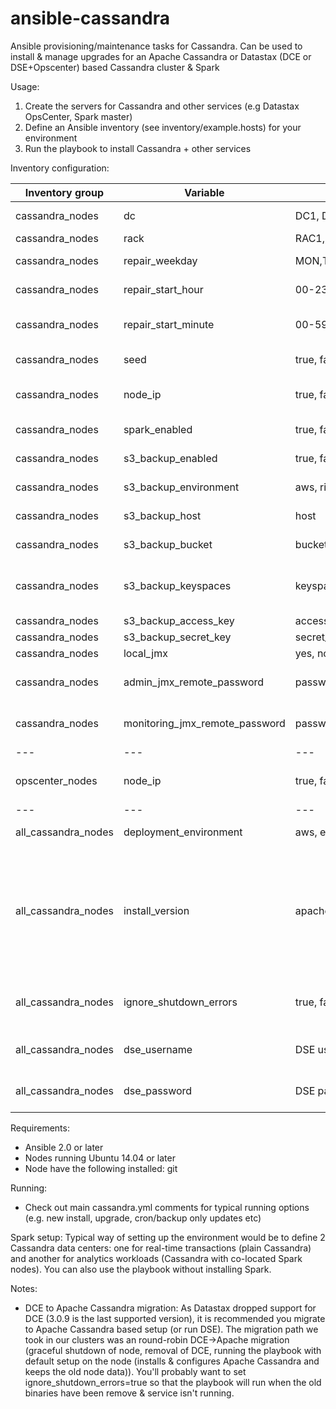 # ansible-cassandra
Ansible provisioning/maintenance tasks for Cassandra. Can be used to install & manage upgrades for an Apache Cassandra or Datastax (DCE or DSE+Opscenter) based Cassandra cluster & Spark

Usage:

1. Create the servers for Cassandra and other services (e.g Datastax OpsCenter, Spark master)
2. Define an Ansible inventory (see inventory/example.hosts) for your environment
3. Run the playbook to install Cassandra + other services

Inventory configuration:

Inventory group | Variable | Options | Default | Description
--- | --- | --- | --- | ---
cassandra_nodes | dc | DC1, DC2, ... | - | data center of node
cassandra_nodes | rack | RAC1, RAC2, ... | - | rack of node
cassandra_nodes | repair_weekday | MON,TUE,WED,THU,FRI,SAT,SUN | - | day(s) to run repair on node
cassandra_nodes | repair_start_hour | 00-23 | 03 | hour to start cron based repair
cassandra_nodes | repair_start_minute | 00-59 | 0 | minute to start cron based repair
cassandra_nodes | seed | true, false | - | is the node a seed
cassandra_nodes | node_ip | true, false | - | IP for internal cluster communications
cassandra_nodes | spark_enabled | true, false | false | enable Spark on node (DSE only)
cassandra_nodes | s3_backup_enabled | true, false | false | enable S3 backups
cassandra_nodes | s3_backup_environment | aws, riakcs | - | environment for S3 backups
cassandra_nodes | s3_backup_host| host | - | S3 host (for non-AWS)
cassandra_nodes | s3_backup_bucket | bucket | - | S3 bucket where to store backups
cassandra_nodes | s3_backup_keyspaces | keyspace,keyspace,... | - | Cassandra keyspaces to backup (comma separated)
cassandra_nodes | s3_backup_access_key | access_key | - | S3 access key
cassandra_nodes | s3_backup_secret_key | secret_key | - | S3 secret key
cassandra_nodes | local_jmx | yes, no | yes | JMX local only
cassandra_nodes | admin_jmx_remote_password| password | - | JMX password for admin (readwrite)
cassandra_nodes | monitoring_jmx_remote_password | password| - | JMX password for monitoring (readonly)
--- | --- | --- | ---
opscenter_nodes | node_ip | true, false | - | IP for internal cluster communications
--- | --- | --- | ---
all_cassandra_nodes | deployment_environment | aws, euca | - | environment for installation
all_cassandra_nodes | install_version | apache, dce, dse | - | Cassandra to install (apache=Apache Cassandra, dce=Datastax Community Edition, dse=Datastax Enterprise Edition)
all_cassandra_nodes | ignore_shutdown_errors | true, false | false | Should we ignore errors with graceful node shutdown
all_cassandra_nodes | dse_username | DSE username | - | DSE username (only for DSE install)
all_cassandra_nodes | dse_password | DSE password | - | DSE password (only for DSE install)

Requirements:
- Ansible 2.0 or later
- Nodes running Ubuntu 14.04 or later
- Node have the following installed: git

Running:
- Check out main cassandra.yml comments for typical running options (e.g. new install, upgrade, cron/backup only updates etc)

Spark setup:
Typical way of setting up the environment would be to define 2 Cassandra data centers: one for real-time transactions (plain Cassandra) and
another for analytics workloads (Cassandra with co-located Spark nodes). You can also use the playbook without installing Spark.

Notes:
- DCE to Apache Cassandra migration: As Datastax dropped support for DCE (3.0.9 is the last supported version), it is recommended you migrate to 
Apache Cassandra based setup (or run DSE). The migration path we took in our clusters was an round-robin DCE->Apache migration (graceful shutdown of node, removal of DCE, running the playbook with default setup on the node (installs & configures Apache Cassandra and keeps the old node data)). You'll probably want to set
ignore_shutdown_errors=true so that the playbook will run when the old binaries have been remove & service isn't running.
